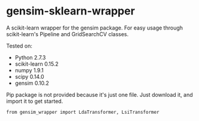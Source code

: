 gensim-sklearn-wrapper
======================

A scikit-learn wrapper for the gensim package. For easy usage through scikit-learn's Pipeline and GridSearchCV classes.

Tested on:
* Python 2.7.3
* scikit-learn 0.15.2
* numpy 1.9.1
* scipy 0.14.0
* gensim 0.10.2

Pip package is not provided because it's just one file. Just download it, and import it to get started.

    from gensim_wrapper import LdaTransformer, LsiTransformer
